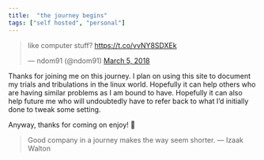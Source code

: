 ```yaml
---
title:  "the journey begins"
tags: ["self hosted", "personal"]
---
```


<blockquote class="twitter-tweet"><p lang="en" dir="ltr">like computer stuff? <a href="https://t.co/vvNY8SDXEk">https://t.co/vvNY8SDXEk</a></p>&mdash; ndom91 (@ndom91) <a href="https://twitter.com/ndom91/status/970758391684530176?ref_src=twsrc%5Etfw">March 5, 2018</a></blockquote> <script async src="https://platform.twitter.com/widgets.js" charset="utf-8"></script>

Thanks for joining me on this journey. I plan on using this site to document my trials and tribulations in the linux world. Hopefully it can help others who are having similar problems as I am bound to have. Hopefully it can also help future me who will undoubtedly have to refer back to what I’d initially done to tweak some setting.

Anyway, thanks for coming on enjoy! 🙂

> Good company in a journey makes the way seem shorter. — Izaak Walton

